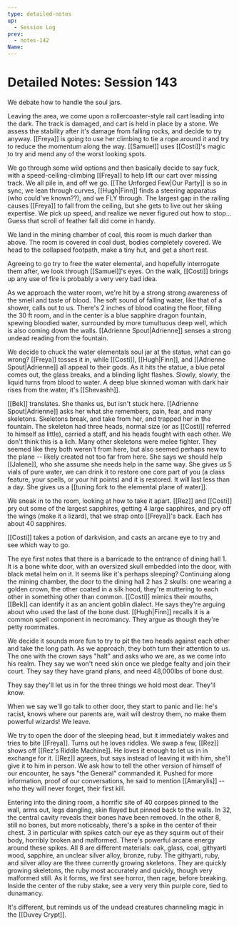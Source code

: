 ```yaml
---
type: detailed-notes
up:
  - Session Log
prev:
  - notes-142
Name:
---
```


# Detailed Notes: Session 143

We debate how to handle the soul jars. 

Leaving the area, we come upon a rollercoaster-style rail cart leading into the dark. The track is damaged, and cart is held in place by a stone. We assess the stability after it's damage from falling rocks, and decide to try anyway. [[Freya]] is going to use her climbing to tie a rope around it and try to reduce the momentum along the way. [[Samuel]] uses [[Costi]]'s magic to try and mend any of the worst looking spots. 

We go through some wild options and then basically decide to say fuck, with a speed-ceiling-climbing [[Freya]] to help lift our cart over missing track. We all pile in, and off we go. [[The Unforged Few|Our Party]] is so in sync, we lean through curves, [[Hugh|Finn]] finds a steering apparatus (who could've known??), and we FLY through. The largest gap in the railing causes [[Freya]] to fall from the ceiling, but she gets to live out her skiing expertise. We pick up speed, and realize we never figured out how to stop... Guess that scroll of feather fall did come in handy. 

We land in the mining chamber of coal, this room is much darker than above. The room is covered in coal dust, bodies completely covered. We head to the collapsed footpath, make a tiny hut, and get a short rest. 

Agreeing to go try to free the water elemental, and hopefully interrogate them after, we look through [[Samuel]]'s eyes. On the walk, [[Costi]] brings up any use of fire is probably a very very bad idea. 

As we approach the water room, we're hit by a strong strong awareness of the smell and taste of blood. The soft sound of falling water, like that of a shower, calls out to us. There's 2 inches of blood coating the floor, filling the 30 ft room, and in the center is a blue sapphire dragon fountain, spewing bloodied water, surrounded by more tumultuous deep well, which is also coming down the walls. [[Adrienne Spout|Adrienne]] senses a strong undead reading from the fountain. 

We decide to chuck the water elementals soul jar at the statue, what can go wrong? [[Freya]] tosses it in, while [[Costi]], [[Hugh|Finn]], and [[Adrienne Spout|Adrienne]] all appeal to their gods. As it hits the statue, a blue petal comes out, the glass breaks, and a blinding light flashes. Slowly, slowly, the liquid turns from blood to water. A deep blue skinned woman with dark hair rises from the water, it's [[Shevashh]]. 

[[Bek]] translates. She thanks us, but isn't stuck here. [[Adrienne Spout|Adrienne]] asks her what she remembers, pain, fear, and many skeletons. Skeletons break, and take from her, and trapped her in the fountain. The skeleton had three heads, normal size (or as [[Costi]] referred to himself as little), carried a staff, and his heads fought with each other. We don't think this is a lich. Many other skeletons were melee fighter. They seemed like they both weren't from here, but also seemed perhaps new to the plane -- likely created not too far from here. She says we should help [[Jalene]], who she assume she needs help in the same way. She gives us 5 vials of pure water, we can drink it to restore one core part of you (a class feature, your spells, or your hit points) and it is restored. It will last less than a day. She gives us a [[tuning fork to the elemental plane of water]]. 

We sneak in to the room, looking at how to take it apart. [[Rez]] and [[Costi]] pry out some of the largest sapphires, getting 4 large sapphires, and pry off the wings (make it a lizard), that we strap onto [[Freya]]'s back. Each has about 40 sapphires. 

[[Costi]] takes a potion of darkvision, and casts an arcane eye to try and see which way to go. 

The eye first notes that there is a barricade to the entrance of dining hall 1. It is a bone white door, with an oversized skull embedded into the door, with black metal helm on it. It seems like it's perhaps sleeping? Continuing along the mining chamber, the door to the dining hall 2 has 2 skulls: one wearing a golden crown, the other coated in a silk hood, they're muttering to each other in something other than common. [[Costi]] mimics their mouths, [[Bek]] can identify it as an ancient goblin dialect. He says they're arguing about who used the last of the bone dust. [[Hugh|Finn]] recalls it is a common spell component in necromancy. They argue as though they're petty roommates. 

We decide it sounds more fun to try to pit the two heads against each other and take the long path. As we approach, they both turn their attention to us. The one with the crown says "halt" and asks who we are, as we come into his realm. They say we won't need skin once we pledge fealty and join their court. They say they have grand plans, and need 48,000lbs of bone dust. 

They say they'll let us in for the three things we hold most dear. They'll know.

When we say we'll go talk to other door, they start to panic and lie: he's racist, knows where our parents are, wait will destroy them, no make them powerful wizards! We leave.

We try to open the door of the sleeping head, but it immediately wakes and tries to bite [[Freya]]. Turns out he loves riddles. We swap a few, [[Rez]] shows off [[Rez's Riddle Machine]]. He loves it enough to let us in in exchange for it. [[Rez]] agrees, but says instead of leaving it with him, she'll give it to him in person. We ask how to tell the other version of himself of our encounter, he says "the General" commanded it. Pushed for more information, proof of our conversations, he said to mention [[Amarylis]] -- who they will never forget, their first kill. 

Entering into the dining room, a horrific site of 40 corpses pinned to the wall, arms out, legs dangling, skin flayed but pinned back to the walls. In 32, the central cavity reveals their bones have been removed. In the other 8, still no bones, but more noticeably, there's a spike in the center of their chest. 3 in particular with spikes catch our eye as they squirm out of their body, horribly broken and malformed. There's powerful arcane energy around these spikes. All 8 are different materials: oak, glass, coal, githyarti wood, sapphire, an unclear silver alloy, bronze, ruby. The githyarti, ruby, and silver alloy are the three currently growing skeletons. They are quickly growing skeletons, the ruby most accurately and quickly, though very malformed still. As it forms, we first see horror, then rage, before breaking. Inside the center of the ruby stake, see a very very thin purple core, tied to dunamancy. 

It's different, but reminds us of the undead creatures channeling magic in the [[Duvey Crypt]]. 



